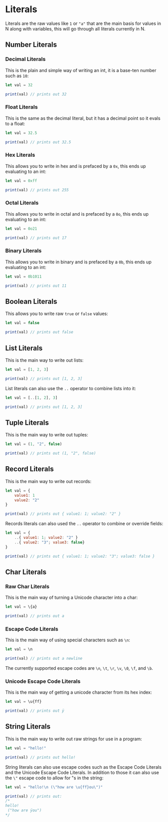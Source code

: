 # Literals

Literals are the raw values like `1` or `"a"` that are the main basis for values in N along with variables, this will go through all literals currently in N.

## Number Literals

### Decimal Literals
This is the plain and simple way of writing an int, it is a base-ten number such as `10`:
```js
let val = 32

print(val) // prints out 32
```

### Float Literals
This is the same as the decimal literal, but it has a decimal point so it evals to a float:
```js
let val = 32.5

print(val) // prints out 32.5
```

### Hex Literals
This allows you to write in hex and is prefaced by a `0x`, this ends up evaluating to an int:
```js
let val = 0xff

print(val) // prints out 255
```

### Octal Literals
This allows you to write in octal and is prefaced by a `0o`, this ends up evaluating to an int:
```js
let val = 0o21

print(val) // prints out 17
```

### Binary Literals
This allows you to write in binary and is prefaced by a `0b`, this ends up evaluating to an int:
```js
let val = 0b1011

print(val) // prints out 11
```

## Boolean Literals
This allows you to write raw `true` or `false` values:
```js
let val = false

print(val) // prints out false
```

## List Literals
This is the main way to write out lists:
```js
let val = [1, 2, 3]

print(val) // prints out [1, 2, 3]
```
List literals can also use the `..` operator to combine lists into it:
```js
let val = [..[1, 2], 3]

print(val) // prints out [1, 2, 3]
```

## Tuple Literals
This is the main way to write out tuples:
```js
let val = (1, "2", false)

print(val) // prints out (1, "2", false)
```

## Record Literals
This is the main way to write out records:
```js
let val = {
	value1: 1
	value2: "2"
}

print(val) // prints out { value1: 1; value2: "2" }
```
Records literals can also used the `..` operator to combine or override fields:
```js
let val = {
	..{ value1: 1; value2: "2" }
	..{ value2: "3"; value3: false}
}

print(val) // prints out { value1: 1; value2: "3"; value3: false }
```

## Char Literals

### Raw Char Literals
This is the main way of turning a Unicode character into a char:
```js
let val = \{a}

print(val) // prints out a
```

### Escape Code Literals
This is the main way of using special characters such as `\n`:
```js
let val = \n

print(val) // prints out a newline
```
The currently supported escape codes are `\n`, `\t`, `\r`, `\v`, `\0`, `\f`, and `\b`.

### Unicode Escape Code Literals
This is the main way of getting a unicode character from its hex index:
```js
let val = \u{ff}

print(val) // prints out ÿ
```

## String Literals
This is the main way to write out raw strings for use in a program:
```js
let val = "hello!"

print(val) // prints out hello!
```
String literals can also use escape codes such as the Escape Code Literals and the Unicode Escape Code Literals. In addition to those it can also use the `\"` escape code to allow for "s in the string:
```js
let val = "hello!\n (\"how are \u{ff}ou\")"

print(val) // prints out:
/*
hello!
 ("how are ÿou")
*/
```
